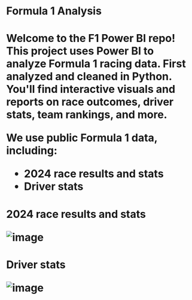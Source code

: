 <h1>Formula 1 Analysis<h1>

Welcome to the F1 Power BI repo! This project uses Power BI to analyze Formula 1 racing data. First analyzed and cleaned in Python. You'll find interactive visuals and reports on race outcomes, driver stats, team rankings, and more.

We use public Formula 1 data, including:
- 2024 race results and stats
- Driver stats

<h1>2024 race results and stats

![image](https://github.com/user-attachments/assets/4355a72e-7590-4c9d-9c85-57bba7e5ebc0)

<h1>Driver stats

![image](https://github.com/user-attachments/assets/923c6c2a-cd32-4409-9fa2-9cff9eed07ad)
